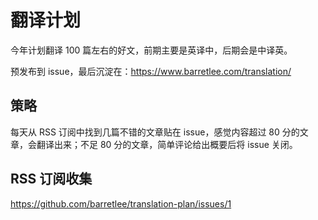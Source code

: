 # 翻译计划

今年计划翻译 100 篇左右的好文，前期主要是英译中，后期会是中译英。

预发布到 issue，最后沉淀在：https://www.barretlee.com/translation/

## 策略

每天从 RSS 订阅中找到几篇不错的文章贴在 issue，感觉内容超过 80 分的文章，会翻译出来；不足 80 分的文章，简单评论给出概要后将 issue 关闭。

## RSS 订阅收集

https://github.com/barretlee/translation-plan/issues/1
